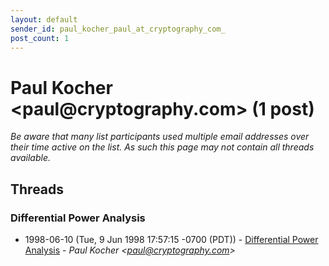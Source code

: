 ```yaml
---
layout: default
sender_id: paul_kocher_paul_at_cryptography_com_
post_count: 1
---
```


# Paul Kocher <paul<span>@</span>cryptography.com> (1 post)

_Be aware that many list participants used multiple email addresses over their time active on the list. As such this page may not contain all threads available._

## Threads

### Differential Power Analysis
+ 1998-06-10 (Tue, 9 Jun 1998 17:57:15 -0700 (PDT)) - [Differential Power Analysis](/archive/1998/06/4e8a176551f9dcb57e7d93defbcd9b75a4641f7efd029f9446fd40ea3fb578de) - _Paul Kocher \<paul@cryptography.com\>_

